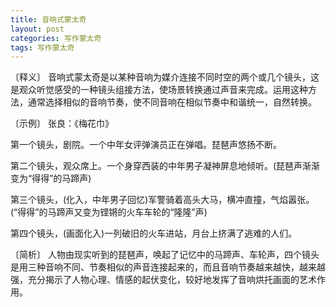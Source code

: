 ```yaml
---
title: 音响式蒙太奇
layout: post
categories: 写作蒙太奇
tags: 写作蒙太奇
---
```


〔释义〕 音响式蒙太奇是以某种音响为媒介连接不同时空的两个或几个镜头，这是观众听觉感受的一种镜头组接方法，使场景转换通过声音来完成。运用这种方法，通常选择相似的音响节奏，使不同音响在相似节奏中和谐统一，自然转换。

〔示例〕 张良：《梅花巾》

第一个镜头，剧院。一个中年女评弹演员正在弹唱。琵琶声悠扬不断。

第二个镜头，观众席上。一个身穿西装的中年男子凝神屏息地倾听。(琵琶声渐渐变为“得得”的马蹄声)

第三个镜头，(化入，中年男子回忆)军警骑着高头大马，横冲直撞，气焰嚣张。(“得得”的马蹄声又变为铿锵的火车车轮的“隆隆”声)

第四个镜头，(画面化入)一列破旧的火车进站，月台上挤满了逃难的人们。

〔简析〕 人物由现实听到的琵琶声，唤起了记忆中的马蹄声、车轮声，四个镜头是用三种音响不同、节奏相似的声音连接起来的，而且音响节奏越来越快，越来越强，充分揭示了人物心理、情感的起伏变化，较好地发挥了音响烘托画面的艺术作用。 